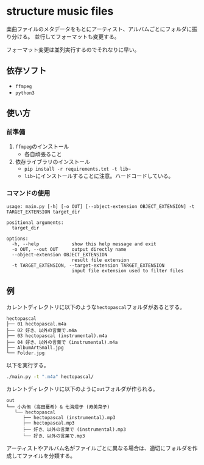 # structure music files

楽曲ファイルのメタデータをもとにアーティスト、アルバムごとにフォルダに振り分ける。
並行してフォーマットも変更する。

フォーマット変更は並列実行するのでそれなりに早い。

## 依存ソフト

- `ffmpeg`
- `python3`

## 使い方

### 前準備

1. `ffmpeg`のインストール
    - 各自頑張ること
1. 依存ライブラリのインストール
    - `pip install -r requirements.txt -t lib~`
    - `lib~`にインストールすることに注意。ハードコードしている。

### コマンドの使用

```
usage: main.py [-h] [-o OUT] [--object-extension OBJECT_EXTENSION] -t TARGET_EXTENSION target_dir

positional arguments:
  target_dir

options:
  -h, --help            show this help message and exit
  -o OUT, --out OUT     output directly name
  --object-extension OBJECT_EXTENSION
                        result file extension
  -t TARGET_EXTENSION, --target-extension TARGET_EXTENSION
                        input file extension used to filter files
```

## 例

カレントディレクトリに以下のような`hectopascal`フォルダがあるとする。

```
hectopascal
├── 01 hectopascal.m4a
├── 02 好き、以外の言葉で.m4a
├── 03 hectopascal (instrumental).m4a
├── 04 好き、以外の言葉で (instrumental).m4a
├── AlbumArtSmall.jpg
└── Folder.jpg
```

以下を実行する。

```sh
./main.py -t ".m4a" hectopascal/
```

カレントディレクトリに以下のように`out`フォルダが作られる。

```
out
└── 小糸侑 (高田憂希) & 七海燈子 (寿美菜子)
   └── hectopascal
      ├── hectopascal (instrumental).mp3
      ├── hectopascal.mp3
      ├── 好き、以外の言葉で (instrumental).mp3
      └── 好き、以外の言葉で.mp3
```

アーティストやアルバム名がファイルごとに異なる場合は、適切にフォルダを作成してファイルを分類する。
